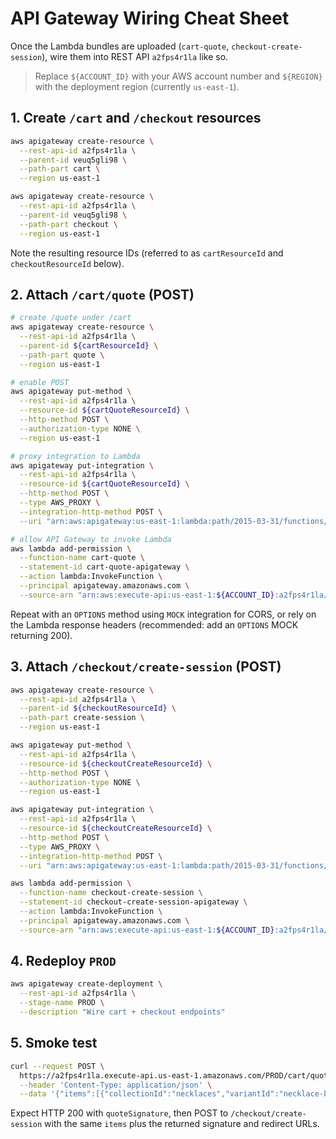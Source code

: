 # API Gateway Wiring Cheat Sheet

Once the Lambda bundles are uploaded (`cart-quote`, `checkout-create-session`), wire them into REST API `a2fps4r1la` like so.

> Replace `${ACCOUNT_ID}` with your AWS account number and `${REGION}` with the deployment region (currently `us-east-1`).

## 1. Create `/cart` and `/checkout` resources

```bash
aws apigateway create-resource \
  --rest-api-id a2fps4r1la \
  --parent-id veuq5gli98 \
  --path-part cart \
  --region us-east-1

aws apigateway create-resource \
  --rest-api-id a2fps4r1la \
  --parent-id veuq5gli98 \
  --path-part checkout \
  --region us-east-1
```

Note the resulting resource IDs (referred to as `cartResourceId` and `checkoutResourceId` below).

## 2. Attach `/cart/quote` (POST)

```bash
# create /quote under /cart
aws apigateway create-resource \
  --rest-api-id a2fps4r1la \
  --parent-id ${cartResourceId} \
  --path-part quote \
  --region us-east-1

# enable POST
aws apigateway put-method \
  --rest-api-id a2fps4r1la \
  --resource-id ${cartQuoteResourceId} \
  --http-method POST \
  --authorization-type NONE \
  --region us-east-1

# proxy integration to Lambda
aws apigateway put-integration \
  --rest-api-id a2fps4r1la \
  --resource-id ${cartQuoteResourceId} \
  --http-method POST \
  --type AWS_PROXY \
  --integration-http-method POST \
  --uri "arn:aws:apigateway:us-east-1:lambda:path/2015-03-31/functions/arn:aws:lambda:us-east-1:${ACCOUNT_ID}:function:cart-quote/invocations"

# allow API Gateway to invoke Lambda
aws lambda add-permission \
  --function-name cart-quote \
  --statement-id cart-quote-apigateway \
  --action lambda:InvokeFunction \
  --principal apigateway.amazonaws.com \
  --source-arn "arn:aws:execute-api:us-east-1:${ACCOUNT_ID}:a2fps4r1la/*/POST/cart/quote"
```

Repeat with an `OPTIONS` method using `MOCK` integration for CORS, or rely on the Lambda response headers (recommended: add an `OPTIONS` MOCK returning 200).

## 3. Attach `/checkout/create-session` (POST)

```bash
aws apigateway create-resource \
  --rest-api-id a2fps4r1la \
  --parent-id ${checkoutResourceId} \
  --path-part create-session \
  --region us-east-1

aws apigateway put-method \
  --rest-api-id a2fps4r1la \
  --resource-id ${checkoutCreateResourceId} \
  --http-method POST \
  --authorization-type NONE \
  --region us-east-1

aws apigateway put-integration \
  --rest-api-id a2fps4r1la \
  --resource-id ${checkoutCreateResourceId} \
  --http-method POST \
  --type AWS_PROXY \
  --integration-http-method POST \
  --uri "arn:aws:apigateway:us-east-1:lambda:path/2015-03-31/functions/arn:aws:lambda:us-east-1:${ACCOUNT_ID}:function:checkout-create-session/invocations"

aws lambda add-permission \
  --function-name checkout-create-session \
  --statement-id checkout-create-session-apigateway \
  --action lambda:InvokeFunction \
  --principal apigateway.amazonaws.com \
  --source-arn "arn:aws:execute-api:us-east-1:${ACCOUNT_ID}:a2fps4r1la/*/POST/checkout/create-session"
```

## 4. Redeploy `PROD`

```bash
aws apigateway create-deployment \
  --rest-api-id a2fps4r1la \
  --stage-name PROD \
  --description "Wire cart + checkout endpoints"
```

## 5. Smoke test

```bash
curl --request POST \
  https://a2fps4r1la.execute-api.us-east-1.amazonaws.com/PROD/cart/quote \
  --header 'Content-Type: application/json' \
  --data '{"items":[{"collectionId":"necklaces","variantId":"necklace-bright-red","qty":1}]}'
```

Expect HTTP 200 with `quoteSignature`, then POST to `/checkout/create-session` with the same `items` plus the returned signature and redirect URLs.
